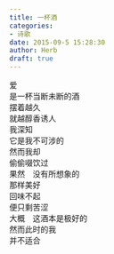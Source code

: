 ```yaml
---  
title: 一杯酒  
categories:  
- 诗歌  
date: 2015-09-5 15:28:30  
author: Herb  
draft: true
---  
```

爱  
是一杯当断未断的酒  
摆着越久  
就越醇香诱人    
我深知  
它是我不可涉的  
然而我却  
偷偷啜饮过    
果然　没有所想象的  
那样美好  
回味不起  
便只剩苦涩    
大概　这酒本是极好的  
然而此时的我  
并不适合  
